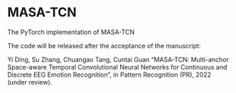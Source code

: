 # MASA-TCN
The PyTorch implementation of MASA-TCN

The code will be released after the acceptance of the manuscript: 

Yi Ding, Su Zhang, Chuangao Tang, Cuntai Guan “MASA-TCN: Multi-anchor Space-aware Temporal Convolutional Neural Networks for Continuous and Discrete EEG Emotion Recognition”, in Pattern Recognition (PR), 2022 (under review).
